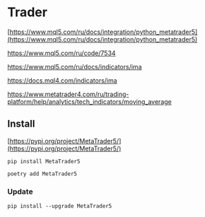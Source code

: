 # Trader

[https://www.mql5.com/ru/docs/integration/python_metatrader5](https://www.mql5.com/ru/docs/integration/python_metatrader5)

https://www.mql5.com/ru/code/7534

https://www.mql5.com/ru/docs/indicators/ima

https://docs.mql4.com/indicators/ima

https://www.metatrader4.com/ru/trading-platform/help/analytics/tech_indicators/moving_average


## Install

[https://pypi.org/project/MetaTrader5/](https://pypi.org/project/MetaTrader5/)

```shell
pip install MetaTrader5
```

```shell
poetry add MetaTrader5
```

### Update

```shell
pip install --upgrade MetaTrader5
```
